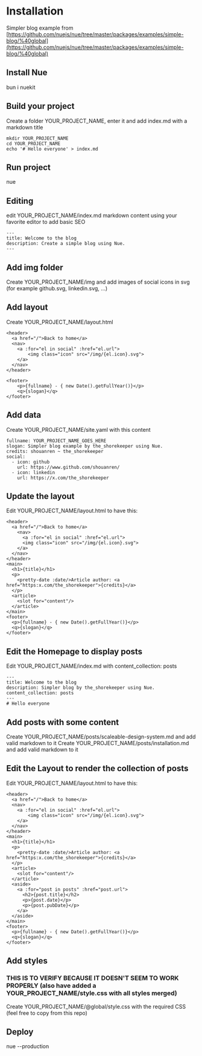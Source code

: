 # Installation
Simpler blog example from [https://github.com/nuejs/nue/tree/master/packages/examples/simple-blog/%40global](https://github.com/nuejs/nue/tree/master/packages/examples/simple-blog/%40global)

## Install Nue
bun i nuekit

## Build your project
Create a folder YOUR_PROJECT_NAME, enter it and add index.md with a markdown title
```
mkdir YOUR_PROJECT_NAME
cd YOUR_PROJECT_NAME
echo '# Hello everyone' > index.md
```

## Run project
nue

## Editing
edit YOUR_PROJECT_NAME/index.md markdown content using your favorite editor to add basic SEO
```
---
title: Welcome to the blog
description: Create a simple blog using Nue.
---
```

## Add img folder
Create YOUR_PROJECT_NAME/img and add images of social icons in svg (for example github.svg, linkedin.svg, ...)

## Add layout
Create YOUR_PROJECT_NAME/layout.html
```
<header>
  <a href="/">Back to home</a>
  <nav>
    <a :for="el in social" :href="el.url">
        <img class="icon" src="/img/{el.icon}.svg">
    </a>
  </nav>
</header>

<footer>
    <p>{fullname} - { new Date().getFullYear()}</p>
    <q>{slogan}</q>
</footer>
```

## Add data
Create YOUR_PROJECT_NAME/site.yaml with this content
```
fullname: YOUR_PROJECT_NAME_GOES_HERE
slogan: Simpler blog example by the_shorekeeper using Nue.
credits: shouanren ~ the_shorekeeper
social:
  - icon: github
    url: https://www.github.com/shouanren/
  - icon: linkedin
    url: https://x.com/the_shorekeeper
```

## Update the layout
Edit YOUR_PROJECT_NAME/layout.html to have this:
```
<header>
  <a href="/">Back to home</a>
    <nav>
      <a :for="el in social" :href="el.url">
      <img class="icon" src="/img/{el.icon}.svg">
    </a>
  </nav>
</header>
<main>
  <h1>{title}</h1>
  <p>
    <pretty-date :date/>Article author: <a href="https:x.com/the_shorekeeper">{credits}</a>
  </p>
  <article>
    <slot for="content"/>
  </article>
</main>
<footer>
  <p>{fullname} - { new Date().getFullYear()}</p>
  <q>{slogan}</q>
</footer>
```

## Edit the Homepage to display posts
Edit YOUR_PROJECT_NAME/index.md with content_collection: posts
```
---
title: Welcome to the blog
description: Simpler blog by the_shorekeeper using Nue.
content_collection: posts
---
# Hello everyone
```

## Add posts with some content
Create YOUR_PROJECT_NAME/posts/scaleable-design-system.md and add valid markdown to it
Create YOUR_PROJECT_NAME/posts/installation.md and add valid markdown to it

## Edit the Layout to render the collection of posts
Edit YOUR_PROJECT_NAME/layout.html to have this:
```
<header>
  <a href="/">Back to home</a>
  <nav>
    <a :for="el in social" :href="el.url">
        <img class="icon" src="/img/{el.icon}.svg">
    </a>
  </nav>
</header>
<main>
  <h1>{title}</h1>
  <p>
    <pretty-date :date/>Article author: <a href="https:x.com/the_shorekeeper">{credits}</a>
  </p>
  <article>
    <slot for="content"/>
  </article>
  <aside>
    <a :for="post in posts" :href="post.url">
      <h2>{post.title}</h2>
      <p>{post.date}</p>
      <p>{post.pubDate}</p>
    </a>
  </aside>
</main>
<footer>
  <p>{fullname} - { new Date().getFullYear()}</p>
  <q>{slogan}</q>
</footer>
```

## Add styles
### THIS IS TO VERIFY BECAUSE IT DOESN'T SEEM TO WORK PROPERLY (also have added a YOUR_PROJECT_NAME/style.css with all styles merged)
Create YOUR_PROJECT_NAME/@global/style.css with the required CSS (feel free to copy from this repo)

## Deploy
nue --production
